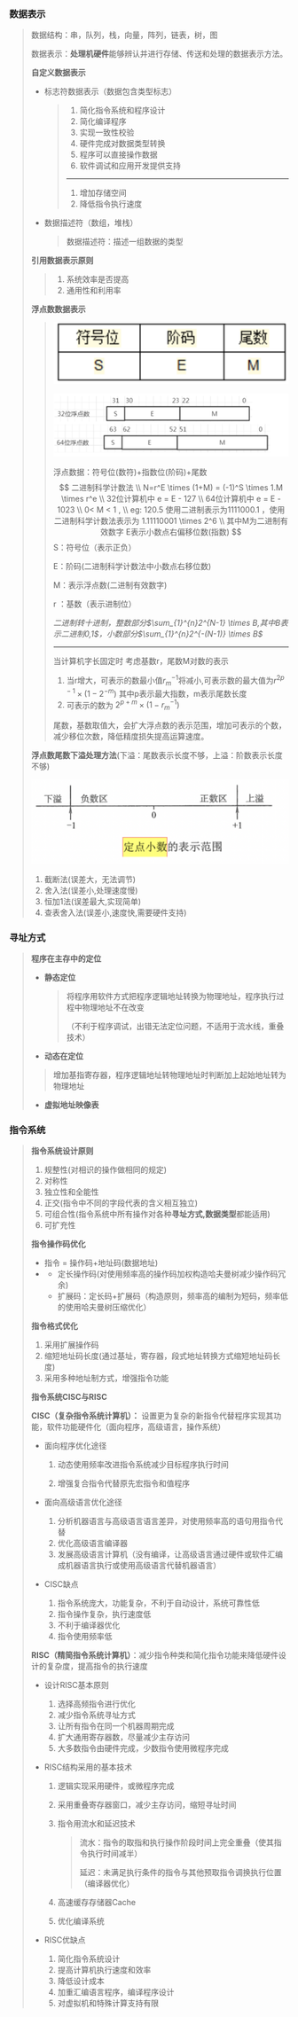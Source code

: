 ### 数据表示

> 数据结构：串，队列，栈，向量，阵列，链表，树，图
>
> 数据表示：**处理机硬件**能够辨认并进行存储、传送和处理的数据表示方法。
>
> **自定义数据表示**
>
> - 标志符数据表示（数据包含类型标志）
>
>   > 1. 简化指令系统和程序设计
>   > 2. 简化编译程序
>   > 3. 实现一致性校验
>   > 4. 硬件完成对数据类型转换
>   > 5. 程序可以直接操作数据
>   > 6. 软件调试和应用开发提供支持
>   >
>   > ---
>   >
>   > 1. 增加存储空间
>   > 2. 降低指令执行速度
>
> - 数据描述符（数组，堆栈）
>
>   > 数据描述符：描述一组数据的类型
>
> **引用数据表示原则**
>
> > 1. 系统效率是否提高
> > 2. 通用性和利用率
>
> **浮点数数据表示**
>
> > ![image-20220824223345731](img/image-20220824223345731.png) 
> >
> > ![image-20220824224721995](img/image-20220824224721995.png) 
> >
> > 浮点数据：符号位(数符)+指数位(阶码)+尾数
> > $$
> > 二进制科学计数法 \\
> > N=r^E \times (1+M) = (-1)^S \times 1.M \times r^e \\
> > 32位计算机中 e = E - 127 \\
> > 64位计算机中 e = E - 1023 \\
> > 0< M < 1 ,  \\
> > eg: 120.5 使用二进制表示为1111000.1 ，使用二进制科学计数法表示为 1.11110001 \times 2^6 \\
> > 其中M为二进制有效数字 E表示小数点右偏移位数(指数)
> > $$
> > S：符号位（表示正负）
> >
> > E：阶码(二进制科学计数法中小数点右移位数)
> >
> > M：表示浮点数(二进制有效数字)
> >
> > r ：基数（表示进制位）
> >
> > *二进制转十进制，整数部分$\sum_{1}^{n}2^{N-1} \times B,其中B表示二进制0,1$，小数部分$\sum_{1}^{n}2^{-(N-1)} \times B$*  
> >
> > ---
> >
> > 当计算机字长固定时   考虑基数r，尾数M对数的表示
> >
> > 1. 当r增大，可表示的数最小值$r_m^{-1}$将减小,可表示数的最大值为$r^{2p-1}\times (1-2^{-m})$  其中p表示最大指数，m表示尾数长度
> > 2. 可表示的数为 $2^{p+m} \times (1-r_m^{-1})$
> >
> > 尾数，基数取值大，会扩大浮点数的表示范围，增加可表示的个数，减少移位次数，降低精度损失提高运算速度。
>
> **浮点数尾数下溢处理方法**(下溢：尾数表示长度不够，上溢：阶数表示长度不够)
>
> <img src="img/截屏2022-08-27%2017.35.20-1593112.png" alt="截屏2022-08-27 17.35.20" style="zoom:50%;" /> 
>
> 1. 截断法(误差大，无法调节)
> 2. 舍入法(误差小,处理速度慢)
> 3. 恒加1法(误差最大,实现简单)
> 4. 查表舍入法(误差小,速度快,需要硬件支持)

### 寻址方式

> **程序在主存中的定位**
>
> - **静态定位**
>
>   > 将程序用软件方式把程序逻辑地址转换为物理地址，程序执行过程中物理地址不在改变
>   >
>   > （不利于程序调试，出错无法定位问题，不适用于流水线，重叠技术）
>
> - **动态在定位**
>
> > 增加基指寄存器，程序逻辑地址转物理地址时判断加上起始地址转为物理地址
>
> - **虚拟地址映像表**

### 指令系统

> **指令系统设计原则**
>
> 1. 规整性(对相识的操作做相同的规定)
> 2. 对称性
> 3. 独立性和全能性
> 4. 正交(指令中不同的字段代表的含义相互独立)
> 5. 可组合性(指令系统中所有操作对各种**寻址方式,数据类型**都能适用)
> 6. 可扩充性
>
> **指令操作码优化**
>
> - 指令 = 操作码+地址码(数据地址)
> - - 定长操作码(对使用频率高的操作码加权构造哈夫曼树减少操作码冗余)
>   - 扩展码：定长码+扩展码（构造原则，频率高的编制为短码，频率低的使用哈夫曼树压缩优化）
>
> **指令格式优化**
>
> 1. 采用扩展操作码
> 2. 缩短地址码长度(通过基址，寄存器，段式地址转换方式缩短地址码长度)
> 3. 采用多种地址制方式，增强指令功能
>
> **指令系统CISC与RISC**
>
> **CISC（复杂指令系统计算机）：** 设置更为复杂的新指令代替程序实现其功能，软件功能硬件化（面向程序，高级语言，操作系统）
>
> - 面向程序优化途径
>
>   1. 动态使用频率改进指令系统减少目标程序执行时间
>
>   2. 增强复合指令代替原先宏指令和值程序
>
> - 面向高级语言优化途径
>
>   1. 分析机器语言与高级语言语言差异，对使用频率高的语句用指令代替
>   2. 优化高级语言编译器
>   3. 发展高级语言计算机（没有编译，让高级语言通过硬件或软件汇编成机器语言执行或使用高级语言代替机器语言）
>
> - CISC缺点
>
>   1. 指令系统庞大，功能复杂，不利于自动设计，系统可靠性低
>   2. 指令操作复杂，执行速度低
>   3. 不利于编译器优化
>   4. 指令使用频率低
>
> **RISC（精简指令系统计算机）**：减少指令种类和简化指令功能来降低硬件设计的复杂度，提高指令的执行速度
>
> - 设计RISC基本原则
>
>   1. 选择高频指令进行优化
>   2. 减少指令系统寻址方式
>   3. 让所有指令在同一个机器周期完成
>   4. 扩大通用寄存器数，尽量减少主存访问
>   5. 大多数指令由硬件完成，少数指令使用微程序完成
>
> - RISC结构采用的基本技术
>
>   1. 逻辑实现采用硬件，或微程序完成
>
>   2. 采用重叠寄存器窗口，减少主存访问，缩短寻址时间
>
>   3. 指令用流水和延迟技术
>
>      > 流水：指令的取指和执行操作阶段时间上完全重叠（使其指令执行时间减半）
>      >
>      > 延迟：未满足执行条件的指令与其他预取指令调换执行位置（编译器优化）
>
>   4. 高速缓存存储器Cache
>
>   5. 优化编译系统
>
> - RISC优缺点
>
>   1. 简化指令系统设计
>   2. 提高计算机执行速度和效率
>   3. 降低设计成本
>   4. 加重汇编语言程序，编译程序设计
>   5. 对虚拟机和特殊计算支持有限